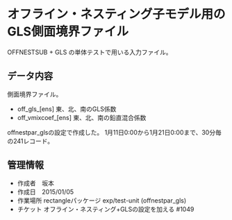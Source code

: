オフライン・ネスティング子モデル用のGLS側面境界ファイル
========

OFFNESTSUB + GLS の単体テストで用いる入力ファイル。


データ内容
--------

側面境界ファイル。

  * off_gls_[ens]  東、北、南のGLS係数
  * off_vmixcoef_[ens]  東、北、南の鉛直混合係数

offnestpar_glsの設定で作成した。
1月11日0:00から1月21日0:00まで、30分毎の241レコード。


管理情報
--------

  * 作成者　坂本
  * 作成日　2015/01/05
  * 作業場所 rectangleパッケージ exp/test-unit (offnestpar_gls)
  * チケット オフライン・ネスティング+GLSの設定を加える #1049
